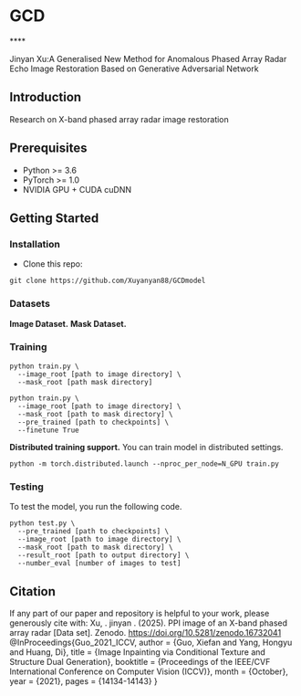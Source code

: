 # GCD


****<br>

Jinyan Xu:A Generalised New Method for Anomalous Phased Array Radar Echo Image Restoration Based on Generative Adversarial Network

## Introduction

Research on X-band phased array radar image restoration
## Prerequisites

- Python >= 3.6
- PyTorch >= 1.0
- NVIDIA GPU + CUDA cuDNN

## Getting Started

### Installation

- Clone this repo:

```
git clone https://github.com/Xuyanyan88/GCDmodel

```
### Datasets

**Image Dataset.** 
**Mask Dataset.** 

### Training


```
python train.py \
  --image_root [path to image directory] \
  --mask_root [path mask directory]

python train.py \
  --image_root [path to image directory] \
  --mask_root [path to mask directory] \
  --pre_trained [path to checkpoints] \
  --finetune True
```

__Distributed training support.__ You can train model in distributed settings.

```
python -m torch.distributed.launch --nproc_per_node=N_GPU train.py
```

### Testing

To test the model, you run the following code.

```
python test.py \
  --pre_trained [path to checkpoints] \
  --image_root [path to image directory] \
  --mask_root [path to mask directory] \
  --result_root [path to output directory] \
  --number_eval [number of images to test]
```

## Citation


If any part of our paper and repository is helpful to your work, please generously cite with:
Xu, . jinyan . (2025). PPI image of an X-band phased array radar [Data set]. Zenodo. https://doi.org/10.5281/zenodo.16732041 
@InProceedings{Guo_2021_ICCV, author = {Guo, Xiefan and Yang, Hongyu and Huang, Di}, title = {Image Inpainting via Conditional Texture and Structure Dual Generation}, booktitle = {Proceedings of the IEEE/CVF International Conference on Computer Vision (ICCV)}, month = {October}, year = {2021}, pages = {14134-14143} }